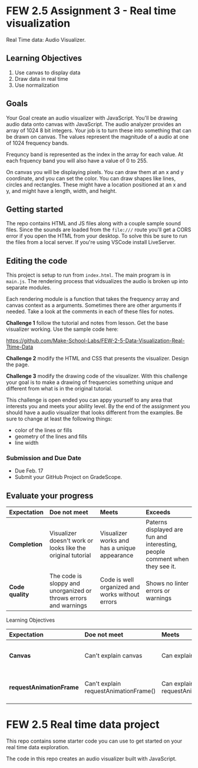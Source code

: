 # FEW 2.5 Assignment 3 - Real time visualization

Real Time data: Audio Visualizer. 

## Learning Objectives 

1. Use canvas to display data
1. Draw data in real time
1. Use normalization

## Goals 

Your Goal create an audio visualizer with JavaScript. You'll be drawing audio data onto canvas with JavaScript. The audio analyzer provides an array of 1024 8 bit integers. Your job is to turn these into something that can be drawn on canvas. The values represent the magnitude of a audio at one of 1024 frequency bands. 

Frequncy band is represented as the index in the array for each value. At each frquency band you will also have a value of 0 to 255. 

On canvas you will be displaying pixels. You can draw them at an x and y coordinate, and you can set the color. You can draw shapes like lines, circles and rectangles. These might have a location positioned at an x and y, and might have a length, width, and height.

## Getting started 

The repo contains HTML and JS files along with a couple sample sound files. Since the sounds are loaded from the `file:///` route you'll get a CORS error if you open the HTML from your desktop. To solve this be sure to run the files from a local server. If you're using VSCode install LiveServer. 

## Editing the code 

This project is setup to run from `index.html`. The main program is in `main.js`. The rendering process that vidsualizes the audio is broken up into separate modules. 

Each rendering module is a function that takes the frequency array and canvas context as a arguments. Sometimes there are other arguments if needed. Take a look at the comments in each of these files for notes. 

**Challenge 1** follow the tutorial and notes from lesson. Get the base visualizer working. Use the sample code here: 

https://github.com/Make-School-Labs/FEW-2-5-Data-Visualization-Real-Ttime-Data

**Challenge 2** modify the HTML and CSS that presents the visualizer. Design the page. 

**Challenge 3** modify the drawing code of the visualizer. With this challenge your goal is to make a drawing of frequencies something unique and different from what is in the original tutorial. 

This challenge is open ended you can appy yourself to any area that interests you and meets your ability level. By the end of the assignment you should have a audio visualizer that looks different from the examples. Be sure to change at least the following things: 

- color of the lines or fills
- geometry of the lines and fills
- line width

### Submission and Due Date 

- Due Feb. 17 
- Submit your GitHub Project on GradeScope. 

## Evaluate your progress

| Expectation | Doe not meet | Meets | Exceeds |
|:-------------|:------------------|:----------------|:-----------------|
| **Completion** | Visualizer doesn't work or looks like the original tutorial | Visualizer works and has a unique appearance | Paterns displayed are fun and interesting, people comment when they see it. |
| **Code quality** | The code is sloppy and unorganized or throws errors and warnings | Code is well organized and works without errors | Shows no linter errors or warnings |

Learning Objectives 

| Expectation | Doe not meet | Meets | Exceeds |
|:-------------|:------------------|:----------------|:-----------------|
| **Canvas** | Can't explain canvas | Can explain canvas | Can explain canvas and several of it's commonly used methods. |
| **requestAnimationFrame** | Can't explain requestAnimationFrame() | Can explain requestAnimationFrame() | Could apply requestAnimationFrame to another project where appropriate. |








# FEW 2.5 Real time data project 

This repo contains some starter code you can use to get started on your real time data exploration. 

The code in this repo creates an audio visualizer built with JavaScript. 





 
